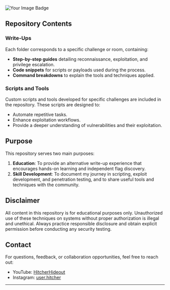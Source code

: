 <img src="https://tryhackme-badges.s3.amazonaws.com/HITCHER.png" alt="Your Image Badge" />

## Repository Contents

### Write-Ups
Each folder corresponds to a specific challenge or room, containing:
- **Step-by-step guides** detailing reconnaissance, exploitation, and privilege escalation.
- **Code snippets** for scripts or payloads used during the process.
- **Command breakdowns** to explain the tools and techniques applied.

### Scripts and Tools
Custom scripts and tools developed for specific challenges are included in the repository. These scripts are designed to:
- Automate repetitive tasks.
- Enhance exploitation workflows.
- Provide a deeper understanding of vulnerabilities and their exploitation.

## Purpose
This repository serves two main purposes:
1. **Education**: To provide an alternative write-up experience that encourages hands-on learning and independent flag discovery.
2. **Skill Development**: To document my journey in scripting, exploit development, and penetration testing, and to share useful tools and techniques with the community.

## Disclaimer
All content in this repository is for educational purposes only. Unauthorized use of these techniques on systems without proper authorization is illegal and unethical. Always practice responsible disclosure and obtain explicit permission before conducting any security testing.

## Contact
For questions, feedback, or collaboration opportunities, feel free to reach out:
- YouTube: [HitcherHideout](https://github.com/yourusername)
- Instagram: [user.hitcher](https://www.instagram.com/user.hitcher/)

---
